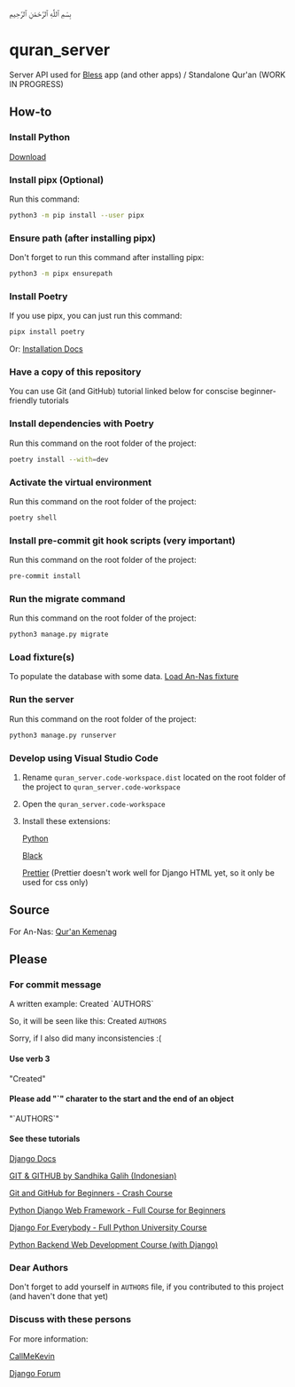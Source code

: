 بِسْمِ ٱللَّٰهِ ٱلرَّحْمَٰنِ ٱلرَّحِيمِ
# quran_server
Server API used for [Bless](https://github.com/bal-sm/bless) app (and other apps) / Standalone Qur'an (WORK IN PROGRESS)

## How-to

### Install Python

[Download](https://www.python.org/downloads/)

### Install pipx (Optional)
Run this command:
```bash
python3 -m pip install --user pipx
```

### Ensure path (after installing pipx)
Don't forget to run this command after installing pipx:
```bash
python3 -m pipx ensurepath
```

### Install Poetry
If you use pipx, you can just run this command:
```bash
pipx install poetry
```

Or:
[Installation Docs](https://python-poetry.org/docs/#installation)

### Have a copy of this repository
You can use Git (and GitHub) tutorial linked below for conscise beginner-friendly tutorials

### Install dependencies with Poetry
Run this command on the root folder of the project:
```bash
poetry install --with=dev
```

### Activate the virtual environment
Run this command on the root folder of the project:
```bash
poetry shell
```

### Install pre-commit git hook scripts (very important)
Run this command on the root folder of the project:
```bash
pre-commit install
```

### Run the migrate command
Run this command on the root folder of the project:
```bash
python3 manage.py migrate
```

### Load fixture(s)
To populate the database with some data.
[Load An-Nas fixture](/dquran/fixtures)

### Run the server
Run this command on the root folder of the project:
```bash
python3 manage.py runserver
```

### Develop using Visual Studio Code
1. Rename `quran_server.code-workspace.dist` located on the root folder of the project to `quran_server.code-workspace`
2. Open the `quran_server.code-workspace`
3. Install
    these extensions:

    [Python](https://marketplace.visualstudio.com/items?itemName=ms-python.python)

    [Black](https://marketplace.visualstudio.com/items?itemName=ms-python.black-formatter)

    [Prettier](https://marketplace.visualstudio.com/items?itemName=esbenp.prettier-vscode) (Prettier doesn't work well for Django HTML yet, so it only be used for css only)

## Source
For An-Nas: [Qur'an Kemenag](https://quran.kemenag.go.id/)

## Please
### For commit message
A written example:
Created \`AUTHORS\`

So, it will be seen like this:
Created `AUTHORS`

Sorry, if I also did many inconsistencies :(
#### Use verb 3
"Created"
#### Please add "`" charater to the start and the end of an object
"\`AUTHORS\`"

#### See these tutorials

[Django Docs](https://docs.djangoproject.com/en/4.1/)

[GIT & GITHUB by Sandhika Galih (Indonesian)](https://youtube.com/playlist?list=PLFIM0718LjIVknj6sgsSceMqlq242-jNf)

[Git and GitHub for Beginners - Crash Course](https://www.youtube.com/watch?v=RGOj5yH7evk)

[Python Django Web Framework - Full Course for Beginners](https://www.youtube.com/watch?v=F5mRW0jo-U4)

[Django For Everybody - Full Python University Course](https://www.youtube.com/watch?v=o0XbHvKxw7Y)

[Python Backend Web Development Course (with Django)](https://www.youtube.com/watch?v=jBzwzrDvZ18)

### Dear Authors
Don't forget to add yourself in `AUTHORS` file, if you contributed to this project (and haven't done that yet)

### Discuss with these persons
For more information:

[CallMeKevin](callmekevinbusiness@gmail.com)

[Django Forum](https://forum.djangoproject.com/t/lets-contribute-to-my-quran-server-project/18086)
